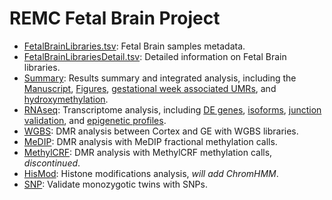 REMC Fetal Brain Project
=====================
* [FetalBrainLibraries.tsv](./FetalBrainLibraries.tsv): Fetal Brain samples metadata.   
* [FetalBrainLibrariesDetail.tsv](./FetalBrainLibrariesDetail.tsv): Detailed information on Fetal Brain libraries.   
* [Summary](./Summary/Summary.md): Results summary and integrated analysis, including the [Manuscript](./Summary/Manuscript.md), [Figures](./Summary/Figures.md), [gestational week associated UMRs](./Summary/GW.md), and [hydroxymethylation](./Summary/hydroxy.md).   
* [RNAseq](./RNAseq/RNAseq.md): Transcriptome analysis, including [DE genes](./RNAseq/gene/DEgene.md), [isoforms](./RNAseq/isoform/fetalBrain_isoform.md), [junction validation](./RNAseq/junction/junction_valid.md), and [epigenetic profiles](./RNAseq/epiProfile/epiProfile.md).   
* [WGBS](./WGBS/WGBS.md): DMR analysis between Cortex and GE with WGBS libraries.
* [MeDIP](./MeDIP/MeDIP.md): DMR analysis with MeDIP fractional methylation calls.  
* [MethylCRF](./MethylCRF): DMR analysis with MethylCRF methylation calls, _discontinued_.
* [HisMod](./HisMod/HisMod.md): Histone modifications analysis, _will add ChromHMM_.
* [SNP](./SNP): Validate monozygotic twins with SNPs.
